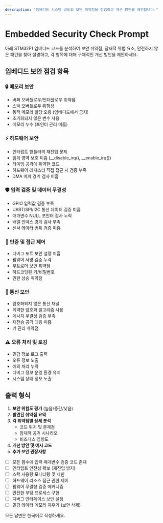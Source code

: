 ```yaml
---
description: "임베디드 시스템 코드의 보안 취약점을 점검하고 개선 방안을 제안합니다."
---
```


# Embedded Security Check Prompt

아래 STM32F1 임베디드 코드를 분석하여 보안 취약점, 잠재적 위험 요소, 안전하지 않은 패턴을 찾아 설명하고, 각 항목에 대해 구체적인 개선 방안을 제안하세요.

## 임베디드 보안 점검 항목

### 🔒 메모리 보안
- 버퍼 오버플로우/언더플로우 취약점
- 스택 오버플로우 위험성
- 동적 메모리 할당 오용 (임베디드에서 금지)
- 초기화되지 않은 변수 사용
- 메모리 누수 (포인터 관리 미흡)

### ⚡ 하드웨어 보안
- 인터럽트 핸들러의 재진입 문제
- 임계 영역 보호 미흡 (__disable_irq(), __enable_irq())
- 타이밍 공격에 취약한 코드
- 하드웨어 레지스터 직접 접근 시 검증 부족
- DMA 버퍼 경계 검사 미흡

### 🛡️ 입력 검증 및 데이터 무결성
- GPIO 입력값 검증 부족
- UART/SPI/I2C 통신 데이터 검증 미흡
- 매개변수 NULL 포인터 검사 누락
- 배열 인덱스 경계 검사 부족
- 센서 데이터 범위 검증 미흡

### 🔐 인증 및 접근 제어
- 디버그 포트 보안 설정 미흡
- 펌웨어 서명 검증 누락
- 부트로더 보안 취약점
- 하드코딩된 키/비밀번호
- 권한 상승 취약점

### 📡 통신 보안
- 암호화되지 않은 통신 채널
- 취약한 암호화 알고리즘 사용
- 메시지 무결성 검증 부족
- 재전송 공격 대응 미흡
- 키 관리 취약점

### ⚠️ 오류 처리 및 로깅
- 민감 정보 로그 출력
- 오류 정보 노출
- 예외 처리 누락
- 디버그 정보 운영 환경 유지
- 시스템 상태 정보 노출

## 출력 형식
1. **보안 위험도 평가** (높음/중간/낮음)
2. **발견된 취약점 요약**
3. **각 취약점별 상세 분석**
   - 코드 위치 및 문제점
   - 잠재적 공격 시나리오
   - 비즈니스 영향도
4. **개선 방안 및 예시 코드**
5. **추가 보안 권장사항**
- [ ] 모든 함수에 입력 매개변수 검증 코드 존재
- [ ] 인터럽트 안전성 확보 (재진입 방지)
- [ ] 스택 사용량 모니터링 및 제한
- [ ] 하드웨어 리소스 접근 권한 제어
- [ ] 펌웨어 무결성 검증 메커니즘
- [ ] 안전한 부팅 프로세스 구현
- [ ] 디버그 인터페이스 보안 설정
- [ ] 민감 데이터 메모리 지우기 (보안 삭제)

모든 답변은 한국어로 작성하세요.